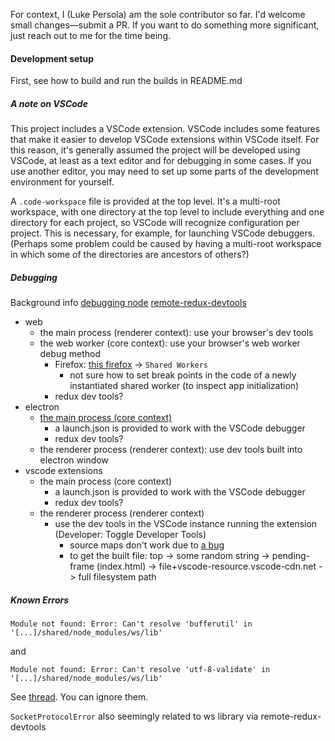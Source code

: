 For context, I (Luke Persola) am the sole contributor so far. I'd welcome small changes—submit a PR. If you want to do something more significant, just reach out to me for the time being.

#### Development setup

First, see how to build and run the builds in README.md

##### A note on VSCode

This project includes a VSCode extension. VSCode includes some features that make it easier to develop VSCode extensions within VSCode itself. For this reason, it's generally assumed the project will be developed using VSCode, at least as a text editor and for debugging in some cases. If you use another editor, you may need to set up some parts of the development environment for yourself.

A `.code-workspace` file is provided at the top level. It's a multi-root workspace, with one directory at the top level to include everything and one directory for each project, so VSCode will recognize configuration per project. This is necessary, for example, for launching VSCode debuggers. (Perhaps some problem could be caused by having a multi-root workspace in which some of the directories are ancestors of others?)

##### Debugging

Background info
[debugging node](https://nodejs.org/en/docs/guides/debugging-getting-started/)
[remote-redux-devtools](https://github.com/zalmoxisus/remote-redux-devtools)

* web
  * the main process (renderer context): use your browser's dev tools
  * the web worker (core context): use your browser's web worker debug method
    * Firefox: [this firefox](about:debugging#/runtime/this-firefox) -> `Shared Workers`
      * not sure how to set break points in the code of a newly instantiated shared worker (to inspect app initialization)
    * redux dev tools?
* electron
  * [the main process (core context)](https://www.electronjs.org/docs/latest/tutorial/debugging-main-process)
    * a launch.json is provided to work with the VSCode debugger
    * redux dev tools?
  * the renderer process (renderer context): use dev tools built into electron window
* vscode extensions
  * the main process (core context)
    * a launch.json is provided to work with the VSCode debugger
    * redux dev tools?
  * the renderer process (renderer context)
    * use the dev tools in the VSCode instance running the extension (Developer: Toggle Developer Tools)
      * source maps don't work due to [a bug](https://github.com/microsoft/vscode/issues/145184)
      * to get the built file: top -> some random string -> pending-frame (index.html) -> file+vscode-resource.vscode-cdn.net -> full filesystem path

##### Known Errors

```shell
Module not found: Error: Can't resolve 'bufferutil' in '[...]/shared/node_modules/ws/lib'
```
and
```shell
Module not found: Error: Can't resolve 'utf-8-validate' in '[...]/shared/node_modules/ws/lib'
```

See [thread](https://github.com/websockets/ws/issues/1220). You can ignore them.

`SocketProtocolError`
also seemingly related to ws library via remote-redux-devtools
